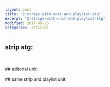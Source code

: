 ```yaml
---
layout: post
title: "2-strips-with-unit-and-playlist-stg"
excerpt: "2-strips-with-unit-and-playlist-stg"
modified: 2017-09-26
categories: articles
---
```

<script async src="https://static.stg.apester.com/js/sdk/latest/apester-sdk.js"></script>
## strip stg:
<br>
<div class="apester-strip" is-mobile-only="false" data-channel-tokens="5e3c363d9ca481b80f8a8068" item-shape="roundSquare" item-has-shadow="false" item-size="small" item-text-color="white" strip-background="transparent" data-fast-strip="true"></div>
<br>
## editorial unit:
<br>
<div class="apester-media" data-media-id="5dde8f05694a5dc20a16f3c8" height="972"></div>
<br>
## same strip and playlist unit:
<br>
<interaction data-token="5cecf27576a6ba0a80731a38" data-context="true" data-tags="" data-fallback="true"></interaction>
<br>

